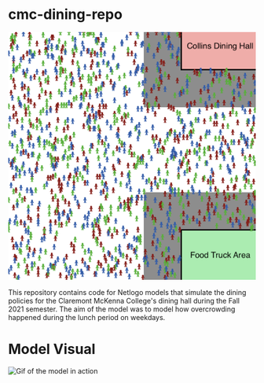# cmc-dining-repo
![Image of Model Setup](base-model-view.png)

This repository contains code for Netlogo models that simulate the dining policies for the Claremont McKenna College's dining hall during the Fall 2021 semester. The aim of the model was to model how overcrowding happened during the lunch period on weekdays.

# Model Visual
![Gif of the model in action](cmc-dining-model.gif)
